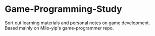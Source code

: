 # Game-Programming-Study
Sort out learning materials and personal notes on game development. Based mainly on Milo-yip's game-programmer repo.
